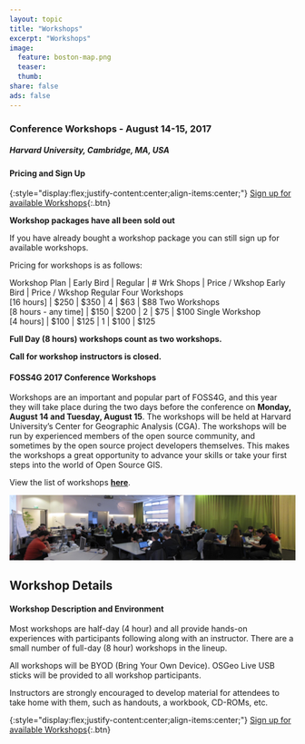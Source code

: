 ```yaml
---
layout: topic
title: "Workshops"
excerpt: "Workshops"
image:
  feature: boston-map.png
  teaser:
  thumb:
share: false
ads: false
---
```


### Conference Workshops - August 14-15, 2017

##### Harvard University, Cambridge, MA, USA

#### Pricing and Sign Up

{:style="display:flex;justify-content:center;align-items:center;"}
[Sign up for available Workshops](../workshop-signup){:.btn}

**Workshop packages have all been sold out**

If you have already bought a workshop package you can still sign up for available workshops.

Pricing for workshops is as follows:

Workshop Plan | Early Bird | Regular | # Wrk Shops | Price / Wkshop Early Bird | Price / Wkshop Regular
Four Workshops<br>[16 hours] | $250 | $350 | 4 | $63 | $88
Two Workshops<br>[8 hours - any time] | $150 | $200 | 2 | $75 | $100
Single Workshop<br>[4 hours] | $100 | $125 | 1 | $100 | $125

**Full Day (8 hours) workshops count as two workshops.**

**Call for workshop instructors is closed.**

#### FOSS4G 2017 Conference Workshops

Workshops are an important and popular part of FOSS4G, and this year they will take place during the two days before the conference on <strong>Monday, August 14 and Tuesday, August 15</strong>. The workshops will be held at Harvard University’s Center for Geographic Analysis (CGA). The workshops will be run by experienced members of the open source community, and sometimes by the open source project developers themselves. This makes the workshops a great opportunity to advance your skills or take your first steps into the world of Open Source GIS.

View the list of workshops **[here](../workshop-signup)**.

![Workshops](../images/vienna_code_sprint.jpg "Workshops")

<!--
We are excited for all of the incredible workshops at this year's event. The Workshop Committee is working diligently on scheduling and in early April there will be links to signup. The following is the current lineup:

| Workshop                                                                                                                | Presenters & Affiliations                                                                                                                                                                                                                                | Topic          |
| ----------------------------------------------------------------------------------------------------------------------- | -------------------------------------------------------------------------------------------------------------------------------------------------------------------------------------------------------------------------------------------------------- | -------------- |
| Building on the work of giants; A beginners guide for adding functionality using 3rd Party APIs.                        | Will Breitkreutz - U.S. Army Corps of Engineers                                                                                                                                                                                                          | Web Mapping    |
| GeoNode for developers                                                                                                  | Simone Dalmasso - European Commission JRC; Francesco Bartoli - Geobeyond; Ariel Nunez - Terranodo; Jeffrey Johnson - Terranodo; Angelos Tzotsos - OSGeo                                                                                                  | Web Mapping    |
| Beginners guide to making your own web map with Leaflet and D3.                                                         | Niene Boeijen - Webmapper & Maptime Amsterdam                                                                                                                                                                                                            | Web Mapping    |
| Building Standards Compliant Geospatial Web Applications - the Quick and Easy MapMint Way                               | Gérald Fenoy - GeoLabs SARL; Venkatesh Raghavan - OCU                                                                                                                                                                                                    | Web Mapping    |
| Mapping with D3                                                                                                         | Mila Frerichs - Civic Vision                                                                                                                                                                                                                             | Web Mapping    |
| Application development with OpenLayers                                                                                 | Tim Schaub - Planet Labs; Andreas Hocevar - Boundless                                                                                                                                                                                                    | Web Mapping    |
| Real-time Collaborative Mapping with GIS Cloud                                                                          | Dino Ravnić - GIS Cloud                                                                                                                                                                                                                                  | Web Mapping    |
| Put your geodata to offline native mobile app                                                                           | Jaak Laineste - CARTO                                                                                                                                                                                                                                    | Web Mapping    |
| Browser-based Geoprocessing with Turf.js and Leaflet                                                                    | Numa Gremling - geoSYS; Martin Dresen - gis-trainer.com; Katrin Hannemann - gis-trainer.de                                                                                                                                                               | Web Mapping    |
| Presenting bi-variate hex-grid maps in Leaflet or OpenLayers                                                            | Dennis Bauszus - GEOLYTIX                                                                                                                                                                                                                                | Web Mapping    |
| Slippy maps, you complete me: A friendly step-by-step guide to serving up your own slippy web map tiles with tilehut.js | Joey Lee                                                                                                                                                                                                                                                 | Web Mapping    |
| GIS in the Cloud: Get your GIS API Online with Docker + ECS                                                             | Saul Farber - PeopleGIS, Inc.                                                                                                                                                                                                                            | Server         |
| Making a complete WebGIS Application with GeoMoose 3.0                                                                  | Dan "Ducky" Little                                                                                                                                                                                                                                       | Server         |
| Enterprise class deployment for GeoServer and GeoWebcache: optimizing performances and availability                     | Simone Giannecchini, GeoSolutions SAS; Andrea Aime, GeoSolutions SAS                                                                                                                                                                                     | Server         |
| OGC Services in Action: an introduction with GeoServer                                                                  | Andrea Aime - GeoSolutions                                                                                                                                                                                                                               | Server         |
| Growing a Geocoder: sprout in containers, transplant to the cloud                                                       | Diana Shkolnikov - Mapzen; Julian Simioni - Mapzen; Stephen Hess - Mapzen                                                                                                                                                                                | Server         |
| GeoServer & PostGIS in Containers and On Kubernetes                                                                     | Steve Pousty - Red Hat                                                                                                                                                                                                                                   | Server         |
| Apache Solr Spatial Search                                                                                              | David Smiley                                                                                                                                                                                                                                             | Server         |
| Introduction to GeoNetwork                                                                                              | Antonio Cerciello - GeoCat; Jose Garcia - GeoCat; Juan Luis Rodríguez Ponce - GeoCat                                                                                                                                                                     | Server         |
| Building SDIs and geoportals with GeoNode and a search engine                                                           | Paolo Corti - Harvard CGA; Ben Lewis - Harvard CGA                                                                                                                                                                                                       | Server         |
| Classification of remote sensing images with the Orfeo ToolBox and QGIS                                                 | Manuel Grizonnet - CNES                                                                                                                                                                                                                                  | Remote Sensing |
| Field data collection in disconnected environments: Portable OpenStreetMap (POSM) from start to finish                  | Emily Eros - American Red Cross; Seth Fitzsimmons - Pacific Atlas                                                                                                                                                                                        | OSM            |
| Introduction to GeoTools                                                                                                | Ian Turton - Astun Technology; Jody Garnett, Boundless                                                                                                                                                                                                   | Library        |
| GeoTools DataStore Workshop                                                                                             | Jody Garnett - Boundless; Ian Turton - Astun Technology                                                                                                                                                                                                  | Library        |
| PyWPS-4                                                                                                                 | Jachym Cepicky                                                                                                                                                                                                                                           | Library        |
| ZOO-Project Introduction Workshop                                                                                       | GeoLabs SARL                                                                                                                                                                                                                                             | Library        |
| OGC SensorThings API with GOST                                                                                          | Steven Ottens - Geodan; Bert Temme - Geodan                                                                                                                                                                                                              | IOT            |
| From WebODM to QGIS                                                                                                     | Lene Fischer - University of Copenhagen; Bo Victor Thomsen - Municipality Frederikssund                                                                                                                                                                  | Drone          |
| GeoSpatial outputs from flying robots: drone construction through photogrammetric alchemy                               | Stephen Mather - Cleveland Metroparks; Dakota Benjamin - Cleveland Metroparks; Tomas Holderness - MIT                                                                                                                                                    | Drone          |
| Hands on with GDAL/OGR: a gentle introduction to command line GIS                                                       | Sara Safavi - Boundless; Sasha Hart - Boundless                                                                                                                                                                                                          | Desktop        |
| Introduction to QGIS plugin development                                                                                 | Marco Hugentobler - Sourcepole; Pirmin Kalberer - Sourcepole                                                                                                                                                                                             | Desktop        |
| Processing lidar and UAV point clouds in GRASS GIS                                                                      | Vaclav Petras - North Carolina State University; Anna Petrasova - North Carolina State University; Helena Mitasova - North Carolina State University                                                                                                     | Desktop        |
| Cartography with QGIS & Inkscape                                                                                        | Michele Tobias - UC Davis                                                                                                                                                                                                                                | Desktop        |
| From GRASS GIS novice to power user                                                                                     | Vaclav Petras - North Carolina State University; Giuseppe Amatulli - Yale University;  Anna Petrasova - North Carolina State University                                                                                                                  | Desktop        |
| Use GDAL and PKTOOLS for raster operations                                                                              | Giuseppe Amatulli - Yale University; Vaclav Petras - North Carolina State University                                                                                                                                                                     | Desktop        |
| Introduction to Spatial Algorithms                                                                                      | Chris Barnett - Tufts University                                                                                                                                                                                                                         | Desktop        |
| Mapping American Community Survey with R                                                                                | Lee Hachadoorian - Temple University                                                                                                                                                                                                                     | Desktop        |
| Geo with R? Yes We Can!                                                                                                 | Tina A. Cormier - Woods Hole Research Center                                                                                                                                                                                                             | Desktop        |
| OSGeo-Live for Educators and Makers                                                                                     | Brian M Hamlin - OSGeo California Chapter                                                                                                                                                                                                                | Desktop        |
| Introduction to using QGIS with Fulcrum                                                                                 | Randy Hale - North River Geographic Systems, inc                                                                                                                                                                                                         | Desktop        |
| Introduction to GIS Using Open Source Software (Featuring QGIS)                                                         | Frank Donnelly - Baruch College CUNY; Janine Billadello - Baruch College CUNY; Anastasia Clark - Baruch College CUNY                                                                                                                                     | Desktop        |
| Breaking the 4th Dimension: Working with time in PostgreSQL and PostGIS                                                 | David Bitner - Boundless                                                                                                                                                                                                                                 | Data           |
| Using GeoBlacklight for Geospatial Discovery                                                                            | Darren Hardy - Stanford University; Jack Reed - Stanford University                                                                                                                                                                                      | Data           |
| Metadata Creation for Geospatial Resources                                                                              | Andrew Battista, NYU; Kim Durante, Stanford Univ;  Melinda Kernik, University of Minnesota; Karen Majewicz - University of Minnesota                                                                                                                     | Data           |
| Analyzing large raster data in a Jupyter notebook with GeoPySpark on AWS                                                | Rob Emanuele - Azavea                                                                                                                                                                                                                                    | Data           |
| From hours to seconds: Multi-dimensional indexing with GeoWave and HBase                                                | Michael Whitby - DigitalGlobe/RadiantBlue; Rich Fecher - DigitalGlobe/Radiantblue                                                                                                                                                                        | Data           |
| Turning raster and census geometries into Hex-grids with PostGIS                                                        | Dennis Bauszus - GEOLYTIX                                                                                                                                                                                                                                | Data           |
| Problem Solving with pgRouting                                                                                          | Leo Hsu and Regina Obe - Paragon Corporation                                                                                                                                                                                                             | Data           |
| Advanced Spatial Analysis with PostGIS                                                                                  | Pierre Racine - University Laval                                                                                                                                                                                                                         | Data           |
| PostGIS and Spatial SQL for FOSS4G Rookies                                                                              | Todd Barr                                                                                                                                                                                                                                                | Data           |
| pgRouting Workshop                                                                                                      | Stephen Woodbridge - iMaptools.com                                                                                                                                                                                                                       | Data           |
| Sales and Marketing 101 for FOSS4G Businesses: A workshop for Open Spatial IT Entrepreneurs                             | Steven Feldman - KnowWhere Consulting; Marc Vloemans                                                                                                                                                                                                     | Business       |
| Web 3D Geospatial Made Easy: An Introduction to Cesium                                                                  | Rachel Hwang - AGI/University of Pennsylvania                                                                                                                                                                                                            | 3D             |
| Real-time 3D visualization of geospatial data using Blender                                                             | Payam Tabrizian - North Carolina State University; Anna Petrasova - North Carolina State University; Vaclav Petras - North Carolina State University; Brendan Harmon - North Carolina State University; Helena Mitasova - North Carolina Sate University | 3D             |

Pricing for workshops is as follows:

Workshop Plan | Early Bird | Regular | # Wrk Shops | Price / Wkshop Early Bird | Price / Wkshop Regular
Four Workshops | $250 | $350 | 4 | $63 | $88
Two Workshops (any time) | $150 | $200 | 2 | $75 | $100
Single Workshop | $100 | $125 | 1 | $100 | $125
\-->

## Workshop Details

#### Workshop Description and Environment

Most workshops are half-day (4 hour) and all provide hands-on experiences with participants following along with an instructor. There are a small number of full-day (8 hour) workshops in the lineup.

All workshops will be BYOD (Bring Your Own Device). OSGeo Live USB sticks will be provided to all workshop participants.

Instructors are strongly encouraged to develop material for attendees to take home with them, such as handouts, a workbook, CD-ROMs, etc.

{:style="display:flex;justify-content:center;align-items:center;"}
[Sign up for available Workshops](../workshop-signup){:.btn}

<!--

#### Important Dates

| Event                           | Date               |
| ------------------------------- | ------------------ |
| Call for Workshops Announced    | January 21, 2017   |
| Call for Workshops Closed       | March 13, 2017     |
| Workshop Selections Announced   | March 27, 2017     |
| Detailed Workshop Program       | April 3, 2017      |
| Workshops Take Place at Harvard | August 14/15, 2017 |

\-->
